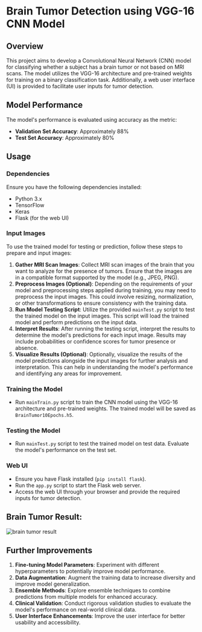 # Brain Tumor Detection using VGG-16 CNN Model

## Overview
This project aims to develop a Convolutional Neural Network (CNN) model for classifying whether a subject has a brain tumor or not based on MRI scans. The model utilizes the VGG-16 architecture and pre-trained weights for training on a binary classification task. Additionally, a web user interface (UI) is provided to facilitate user inputs for tumor detection.

## Model Performance
The model's performance is evaluated using accuracy as the metric:

- **Validation Set Accuracy**: Approximately 88%
- **Test Set Accuracy**: Approximately 80%

## Usage

### Dependencies
Ensure you have the following dependencies installed:

- Python 3.x
- TensorFlow
- Keras
- Flask (for the web UI)

### Input Images
To use the trained model for testing or prediction, follow these steps to prepare and input images:

1. **Gather MRI Scan Images**: Collect MRI scan images of the brain that you want to analyze for the presence of tumors. Ensure that the images are in a compatible format supported by the model (e.g., JPEG, PNG).
2. **Preprocess Images (Optional)**: Depending on the requirements of your model and preprocessing steps applied during training, you may need to preprocess the input images. This could involve resizing, normalization, or other transformations to ensure consistency with the training data.
3. **Run Model Testing Script**: Utilize the provided `mainTest.py` script to test the trained model on the input images. This script will load the trained model and perform predictions on the input data.
4. **Interpret Results**: After running the testing script, interpret the results to determine the model's predictions for each input image. Results may include probabilities or confidence scores for tumor presence or absence.
5. **Visualize Results (Optional)**: Optionally, visualize the results of the model predictions alongside the input images for further analysis and interpretation. This can help in understanding the model's performance and identifying any areas for improvement.

### Training the Model
- Run `mainTrain.py` script to train the CNN model using the VGG-16 architecture and pre-trained weights. The trained model will be saved as `BrainTumor10Epochs.h5`.

### Testing the Model
- Run `mainTest.py` script to test the trained model on test data. Evaluate the model's performance on the test set.

### Web UI
- Ensure you have Flask installed (`pip install flask`).
- Run the `app.py` script to start the Flask web server.
- Access the web UI through your browser and provide the required inputs for tumor detection.

## Brain Tumor Result:

![brain tumor result](https://github.com/user-attachments/assets/3a109fa5-eb46-431b-866e-f3357a15ca63)

## Further Improvements

1. **Fine-tuning Model Parameters**: Experiment with different hyperparameters to potentially improve model performance.
2. **Data Augmentation**: Augment the training data to increase diversity and improve model generalization.
3. **Ensemble Methods**: Explore ensemble techniques to combine predictions from multiple models for enhanced accuracy.
4. **Clinical Validation**: Conduct rigorous validation studies to evaluate the model's performance on real-world clinical data.
5. **User Interface Enhancements**: Improve the user interface for better usability and accessibility.
